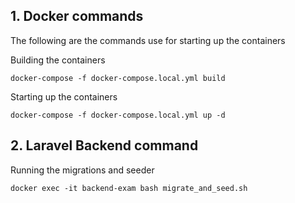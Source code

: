 ## 1. Docker commands

The following are the commands use for starting up the containers

Building the containers

```shell
docker-compose -f docker-compose.local.yml build
```

Starting up the containers

```shell
docker-compose -f docker-compose.local.yml up -d
```

## 2. Laravel Backend command

Running the migrations and seeder

```shell
docker exec -it backend-exam bash migrate_and_seed.sh
```
